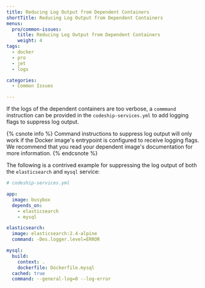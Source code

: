 ```yaml
---
title: Reducing Log Output from Dependent Containers
shortTitle: Reducing Log Output from Dependent Containers
menus:
  pro/common-issues:
    title: Reducing Log Output from Dependent Containers
    weight: 4
tags:
  - docker
  - pro
  - jet
  - logs

categories:
  - Common Issues

---
```


If the logs of the dependent containers are too verbose, a `commmand` instruction can be provided in the `codeship-services.yml` to add logging flags to suppress log output. 

{% csnote info %}
Command instructions to suppress log output will only work if the Docker image's entrypoint is configured to receive logging flags. We recommend that you read your dependent image's documentation for more information.
{% endcsnote %}

The following is a contrived example for suppressing the log output of both the `elasticsearch` and `mysql` service:

```yaml
# codeship-services.yml

app:
  image: busybox
  depends_on:
    - elasticsearch
    - mysql

elasticsearch:
  image: elasticsearch:2.4-alpine
  command: -Des.logger.level=ERROR

mysql:
  build:
    context: .
    dockerfile: Dockerfile.mysql
  cached: true
  command: --general-log=0 --log-error
```

<br />